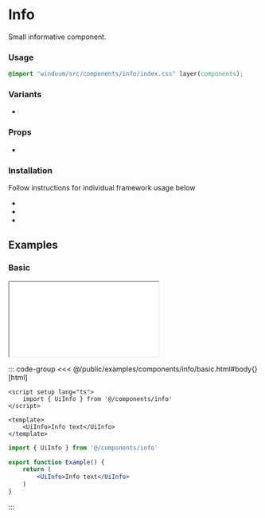 # Info
Small informative component.

<ViewSourceGh href="https://github.com/winduum/winduum/blob/main/src/components/info" />

### Usage

```css
@import "winduum/src/components/info/index.css" layer(components);
```

### Variants
* <LinkGh name="default" path="components/info" />

### Props
* <LinkGh name="default-props" path="components/info" />

### Installation
Follow instructions for individual framework usage below

* <LinkGh name="winduum" url="https://github.com/winduum/winduum/blob/main/src/components/info" />
* <LinkGh name="winduum-vue" url="https://github.com/winduum/winduum-vue/blob/main/src/components/info" />
* <LinkGh name="winduum-react" url="https://github.com/winduum/winduum-react/blob/main/src/components/info" />

## Examples

### Basic

<iframe onload="this.style.visibility = 'visible';" src="/examples/components/info/basic.html"></iframe>

::: code-group
<<< @/public/examples/components/info/basic.html#body{} [html]
```vue
<script setup lang="ts">
    import { UiInfo } from '@/components/info'
</script>

<template>
    <UiInfo>Info text</UiInfo>
</template>
```
```jsx
import { UiInfo } from '@/components/info'

export function Example() {
    return (
        <UiInfo>Info text</UiInfo>
    )
}
```
:::
